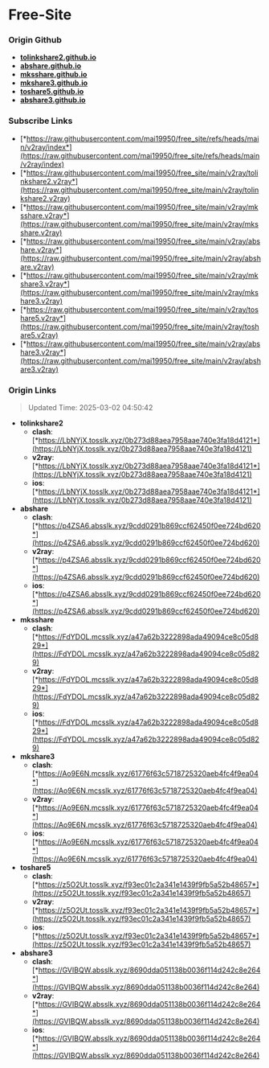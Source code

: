 # Free-Site

### Origin Github

- [**tolinkshare2.github.io**](https://github.com/tolinkshare2/tolinkshare2.github.io)
- [**abshare.github.io**](https://github.com/abshare/abshare.github.io)
- [**mksshare.github.io**](https://github.com/mksshare/mksshare.github.io)
- [**mkshare3.github.io**](https://github.com/mkshare3/mkshare3.github.io)
- [**toshare5.github.io**](https://github.com/toshare5/toshare5.github.io)
- [**abshare3.github.io**](https://github.com/abshare3/abshare3.github.io)

### Subscribe Links

- [*https://raw.githubusercontent.com/mai19950/free_site/refs/heads/main/v2ray/index*](https://raw.githubusercontent.com/mai19950/free_site/refs/heads/main/v2ray/index)
- [*https://raw.githubusercontent.com/mai19950/free_site/main/v2ray/tolinkshare2.v2ray*](https://raw.githubusercontent.com/mai19950/free_site/main/v2ray/tolinkshare2.v2ray)
- [*https://raw.githubusercontent.com/mai19950/free_site/main/v2ray/mksshare.v2ray*](https://raw.githubusercontent.com/mai19950/free_site/main/v2ray/mksshare.v2ray)
- [*https://raw.githubusercontent.com/mai19950/free_site/main/v2ray/abshare.v2ray*](https://raw.githubusercontent.com/mai19950/free_site/main/v2ray/abshare.v2ray)
- [*https://raw.githubusercontent.com/mai19950/free_site/main/v2ray/mkshare3.v2ray*](https://raw.githubusercontent.com/mai19950/free_site/main/v2ray/mkshare3.v2ray)
- [*https://raw.githubusercontent.com/mai19950/free_site/main/v2ray/toshare5.v2ray*](https://raw.githubusercontent.com/mai19950/free_site/main/v2ray/toshare5.v2ray)
- [*https://raw.githubusercontent.com/mai19950/free_site/main/v2ray/abshare3.v2ray*](https://raw.githubusercontent.com/mai19950/free_site/main/v2ray/abshare3.v2ray)

### Origin Links

> Updated Time: 2025-03-02 04:50:42

- **tolinkshare2**
  - **clash**: [*https://LbNYjX.tosslk.xyz/0b273d88aea7958aae740e3fa18d4121*](https://LbNYjX.tosslk.xyz/0b273d88aea7958aae740e3fa18d4121)
  - **v2ray**: [*https://LbNYjX.tosslk.xyz/0b273d88aea7958aae740e3fa18d4121*](https://LbNYjX.tosslk.xyz/0b273d88aea7958aae740e3fa18d4121)
  - **ios**: [*https://LbNYjX.tosslk.xyz/0b273d88aea7958aae740e3fa18d4121*](https://LbNYjX.tosslk.xyz/0b273d88aea7958aae740e3fa18d4121)
- **abshare**
  - **clash**: [*https://p4ZSA6.absslk.xyz/9cdd0291b869ccf62450f0ee724bd620*](https://p4ZSA6.absslk.xyz/9cdd0291b869ccf62450f0ee724bd620)
  - **v2ray**: [*https://p4ZSA6.absslk.xyz/9cdd0291b869ccf62450f0ee724bd620*](https://p4ZSA6.absslk.xyz/9cdd0291b869ccf62450f0ee724bd620)
  - **ios**: [*https://p4ZSA6.absslk.xyz/9cdd0291b869ccf62450f0ee724bd620*](https://p4ZSA6.absslk.xyz/9cdd0291b869ccf62450f0ee724bd620)
- **mksshare**
  - **clash**: [*https://FdYDOL.mcsslk.xyz/a47a62b3222898ada49094ce8c05d829*](https://FdYDOL.mcsslk.xyz/a47a62b3222898ada49094ce8c05d829)
  - **v2ray**: [*https://FdYDOL.mcsslk.xyz/a47a62b3222898ada49094ce8c05d829*](https://FdYDOL.mcsslk.xyz/a47a62b3222898ada49094ce8c05d829)
  - **ios**: [*https://FdYDOL.mcsslk.xyz/a47a62b3222898ada49094ce8c05d829*](https://FdYDOL.mcsslk.xyz/a47a62b3222898ada49094ce8c05d829)
- **mkshare3**
  - **clash**: [*https://Ao9E6N.mcsslk.xyz/61776f63c5718725320aeb4fc4f9ea04*](https://Ao9E6N.mcsslk.xyz/61776f63c5718725320aeb4fc4f9ea04)
  - **v2ray**: [*https://Ao9E6N.mcsslk.xyz/61776f63c5718725320aeb4fc4f9ea04*](https://Ao9E6N.mcsslk.xyz/61776f63c5718725320aeb4fc4f9ea04)
  - **ios**: [*https://Ao9E6N.mcsslk.xyz/61776f63c5718725320aeb4fc4f9ea04*](https://Ao9E6N.mcsslk.xyz/61776f63c5718725320aeb4fc4f9ea04)
- **toshare5**
  - **clash**: [*https://z5O2Ut.tosslk.xyz/f93ec01c2a341e1439f9fb5a52b48657*](https://z5O2Ut.tosslk.xyz/f93ec01c2a341e1439f9fb5a52b48657)
  - **v2ray**: [*https://z5O2Ut.tosslk.xyz/f93ec01c2a341e1439f9fb5a52b48657*](https://z5O2Ut.tosslk.xyz/f93ec01c2a341e1439f9fb5a52b48657)
  - **ios**: [*https://z5O2Ut.tosslk.xyz/f93ec01c2a341e1439f9fb5a52b48657*](https://z5O2Ut.tosslk.xyz/f93ec01c2a341e1439f9fb5a52b48657)
- **abshare3**
  - **clash**: [*https://GVIBQW.absslk.xyz/8690dda051138b0036f114d242c8e264*](https://GVIBQW.absslk.xyz/8690dda051138b0036f114d242c8e264)
  - **v2ray**: [*https://GVIBQW.absslk.xyz/8690dda051138b0036f114d242c8e264*](https://GVIBQW.absslk.xyz/8690dda051138b0036f114d242c8e264)
  - **ios**: [*https://GVIBQW.absslk.xyz/8690dda051138b0036f114d242c8e264*](https://GVIBQW.absslk.xyz/8690dda051138b0036f114d242c8e264)
